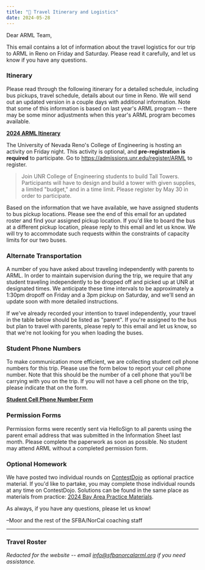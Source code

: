 ```yaml
---
title: "🚌 Travel Itinerary and Logistics"
date: 2024-05-28
---
```


Dear ARML Team,

This email contains a lot of information about the travel logistics for our trip
to ARML in Reno on Friday and Saturday. Please read it carefully, and let us
know if you have any questions.

### Itinerary

Please read through the following itinerary for a detailed schedule, including
bus pickups, travel schedule, details about our time in Reno. We will send out
an updated version in a couple days with additional information. Note that some
of this information is based on last year's ARML program -- there may be some
minor adjustments when this year's ARML program becomes available.

[**2024 ARML Itinerary**](https://drive.google.com/file/d/11g9xvPNLbPXW8MPVQNUxuQb-DbgFe4nh/view?usp=drive_link)

The University of Nevada Reno's College of Engineering is hosting an activity on
Friday night. This activity is optional, and **pre-registration is required** to
participate. Go to https://admissions.unr.edu/register/ARML to register.
> Join UNR College of Engineering students to build Tall Towers. Participants will have to design and build a tower with given supplies, a limited "budget," and in a time limit. Please register by May 30 in order to participate.

Based on the information that we have available, we have assigned students to
bus pickup locations. Please see the end of this email for an updated roster and
find your assigned pickup location. If you'd like to board the bus at a
different pickup location, please reply to this email and let us know. We will
try to accommodate such requests within the constraints of capacity limits for
our two buses.

### Alternate Transportation

A number of you have asked about traveling independently with parents to ARML. 
In order to maintain supervision during the trip, we require that any student
traveling independently to be dropped off and picked up at UNR at designated
times. We anticipate these time intervals to be approximately a 1:30pm dropoff
on Friday and a 3pm pickup on Saturday, and we'll send an update soon with more
detailed instructions.

If we've already recorded your intention to travel independently, your travel in
the table below should be listed as "parent". If you're assigned to the bus but
plan to travel with parents, please reply to this email and let us know, so that
we're not looking for you when loading the buses.

### Student Phone Numbers

To make communication more efficient, we are collecting student cell phone
numbers for this trip. Please use the form below to report your cell phone
number. Note that this should be the number of a cell phone that you'll be
carrying with you on the trip. If you will not have a cell phone on the trip,
please indicate that on the form.

[**Student Cell Phone Number Form**](https://forms.gle/gAC4iNcHXAuFBhx38)

### Permission Forms

Permission forms were recently sent via HelloSign to all parents using the
parent email address that was submitted in the Information Sheet last month.
Please complete the paperwork as soon as possible. No student may attend ARML
without a completed permission form.

### Optional Homework

We have posted two individual rounds on [ContestDojo](https://contestdojo.com/)
as optional practice material. If you'd like to partake, you may complete those
individual rounds at any time on ContestDojo. Solutions can be found in the same
place as materials from practice: 
[2024 Bay Area Practice Materials](https://docs.google.com/document/d/e/2PACX-1vQvyE8x4b_CAHITYO6Ojbx2-_x_i894HKU9upNXV8q5pNBjWpkV3hkVd0pyO3PRax8YyQ6qLMjLKGag/pub).

As always, if you have any questions, please let us know!

–Moor and the rest of the SFBA/NorCal coaching staff

---

### Travel Roster

*Redacted for the website -- email info@sfbanorcalarml.org if you need
assistance.*
